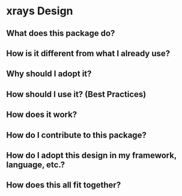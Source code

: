 # xrays Design

## What does this package do?

## How is it different from what I already use?

## Why should I adopt it?

## How should I use it? (Best Practices)

## How does it work?

## How do I contribute to this package?

## How do I adopt this design in my framework, language, etc.?

## How does this all fit together?
